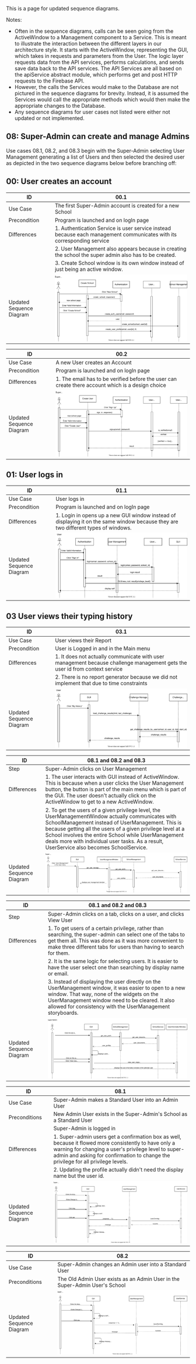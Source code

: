This is a page for updated sequence diagrams.

Notes:
- Often in the sequence diagrams, calls can be seen going from the ActiveWindow to a Management component to a Service. This is meant to illustrate the interaction between the different layers in our architecture style. It starts with the ActiveWindow, representing the GUI, which takes in requests and parameters from the User. The logic layer requests data from the API services, performs calculations, and sends save data back to the API services. The API Services are all based on the apiService abstract module, which performs get and post HTTP requests to the Firebase API.
- However, the calls the Services would make to the Database are not pictured in the sequence diagrams for brevity. Instead, it is assumed the Services would call the appropriate methods which would then make the appropriate changes to the Database.
- Any sequence diagrams for user cases not listed were either not updated or not implemented.

## 08: Super-Admin can create and manage Admins

Use cases 08.1, 08.2, and 08.3 begin with the Super-Admin selecting User Management generating a list of Users and then selected the desired user as depicted in the two sequence diagrams below before branching off:

## 00: User creates an account

| ID | 00.1 |
| ------ | ------ |
| Use Case | The first Super-Admin account is created for a new School |
| Precondition | Program is launched and on logIn page |
| Differences | 1. Authentication Service is user service instead because each management communicates with its corresponding service |
|  | 2. User Management also appears because in creating the school the super admin also has to be created. |
|  | 3. Create School window is its own window instead of just being an active window. |
| Updated Sequence Diagram | ![Use_Case_00.1_Updated_.svg](uploads/45c1de5e1a97288c4ce7beac882bd8ad/Use_Case_00.1_Updated_.svg) |

| ID | 00.2 |
| ------ | ------ |
| Use Case | A new User creates an Account |
| Precondition | Program is launched and on logIn page |
| Differences | 1. The email has to be verified before the user can create there account which is a design choice |
| Updated Sequence Diagram | ![Copy_of_Use_Case_00.2_Updated_.svg](uploads/124603b6a9dddfbe2f0fe106d2b6ef85/Copy_of_Use_Case_00.2_Updated_.svg) |

## 01: User logs in

| ID | 01.1 |
| ------ | ------ |
| Use Case | User logs in |
| Precondition | Program is launched and on logIn page |
| Differences | 1. Login in opens up a new GUI window instead of displaying it on the same window because they are two different types of windows. |
| Updated Sequence Diagram | ![Copy_of_Use_Case_01.1_Updated_.svg](uploads/b14f2c0ebe82fa9f615d9be66f9d1d68/Copy_of_Use_Case_01.1_Updated_.svg) |

## 03 User views their typing history

| ID | 03.1 |
| ------ | ------ |
| Use Case | User views their Report |
| Precondition | User is Logged in and in the Main menu |
| Differences | 1. It does not actually communicate with user management because challenge management gets the user id from context service|
|  | 2. There is no report generator because we did not implement that due to time constraints |
| Updated Sequence Diagram | ![Use_Case_03.1_updated_.svg](uploads/e70f3c923d160b2f4abb21a9edee1b3a/Use_Case_03.1_updated_.svg) |

| ID | 08.1 and 08.2 and 08.3 |
| ------ | ------ |
| Step | Super-Admin clicks on User Management |
| Differences | 1. The user interacts with GUI instead of ActiveWindow. This is because when a user clicks the User Management button, the button is part of the main menu which is part of the GUI. The user doesn't actually click on the ActiveWindow to get to a new ActiveWindow.|
| | 2. To get the users of a given privilege level, the UserManagementWindow actually communicates with SchoolManagement instead of UserManagement. This is because getting all the users of a given privilege level at a School involves the entire School while UserManagement deals more with individual user tasks. As a result, UserService also becomes SchoolService. |
| Updated Sequence Diagram | ![share_use_case_8.svg](uploads/d3cfcc81090d929e772866a93794dd2e/share_use_case_8.svg) |

| ID | 08.1 and 08.2 and 08.3 |
| ------ | ------ |
| Step | Super-Admin clicks on a tab, clicks on a user, and clicks View User |
| Differences | 1. To get users of a certain privilege, rather than searching, the super-admin can select one of the tabs to get them all. This was done as it was more convenient to make three different tabs for users than having to search for them. |
| | 2. It is the same logic for selecting users. It is easier to have the user select one than searching by display name or email. |
| | 3. Instead of displaying the user directly on the UserManagement window, it was easier to open to a new window. That way, none of the widgets on the UserManagement window need to be cleared. It also allowed for consistency with the UserManagement storyboards. |
| Updated Sequence Diagram | ![view_user_8.svg](uploads/796e75014c623e9b3cff59cb40f9f61d/view_user_8.svg) |

| ID | 08.1 |
| ------ | ------ |
| Use Case | Super-Admin makes a Standard User into an Admin User |
| Preconditions | New Admin User exists in the Super-Admin's School as a Standard User |
| | Super-Admin is logged in |
| Differences | 1. Super-admin users get a confirmation box as well, because it flowed more consistently to have only a warning for changing a user's privilege level to super-admin and asking for confirmation to change the privilege for all privilege levels. |
| | 2. Updating the profile actually didn't need the display name but the user id. |
| Updated Sequence Diagram | ![use_case_08.1.svg](uploads/9ebb7d2f7e2a13e5031150234028f94f/use_case_08.1.svg) |

| ID | 08.2 |
| ------ | ------ |
| Use Case | Super-Admin changes an Admin user into a Standard User |
| Preconditions | The Old Admin User exists as an Admin User in the Super-Admin User's School |
| Updated Sequence Diagram | ![use_case_08.2.svg](uploads/a39e9f11911fa11d0bc4e6808c68fce0/use_case_08.2.svg) |